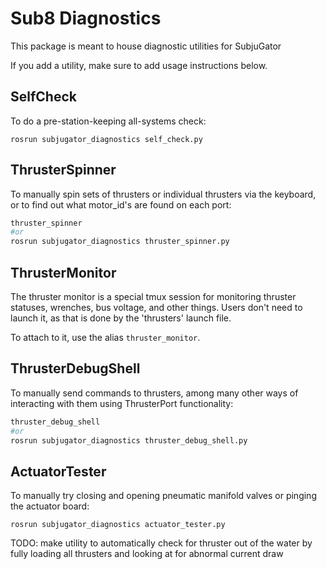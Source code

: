 # Sub8 Diagnostics

This package is meant to house diagnostic utilities for SubjuGator

If you add a utility, make sure to add usage instructions below.

## SelfCheck

To do a pre-station-keeping all-systems check:

```
rosrun subjugator_diagnostics self_check.py
```

## ThrusterSpinner

To manually spin sets of thrusters or individual thrusters via the keyboard,
or to find out what motor_id's are found on each port:

```sh
thruster_spinner
#or
rosrun subjugator_diagnostics thruster_spinner.py
```

## ThrusterMonitor

The thruster monitor is a special tmux session for monitoring thruster statuses, wrenches, bus voltage, and other things. Users don't need to launch it, as that is done by the 'thrusters' launch file.

To attach to it, use the alias `thruster_monitor`.

## ThrusterDebugShell

To manually send commands to thrusters, among many other ways of interacting with them using ThrusterPort functionality:

```sh
thruster_debug_shell
#or
rosrun subjugator_diagnostics thruster_debug_shell.py
```

## ActuatorTester

To manually try closing and opening pneumatic manifold valves or pinging
the actuator board:

```
rosrun subjugator_diagnostics actuator_tester.py
```

TODO: make utility to automatically check for thruster out of the water by fully loading
all thrusters and looking at for abnormal current draw
